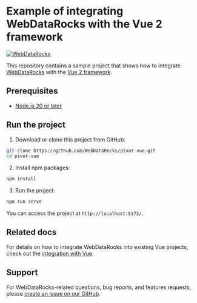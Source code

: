 # Example of integrating WebDataRocks with the Vue 2 framework
[![WebDataRocks](https://cdn.webdatarocks.com/readmes/vue.png)](https://www.webdatarocks.com/?r=gh_sample_vue)

This repository contains a sample project that shows how to integrate [WebDataRocks](https://www.webdatarocks.com/?r=gh_sample_vue) with the [Vue 2 framework](https://v2.vuejs.org/).

## Prerequisites

- [Node.js 20 or later](https://nodejs.org/en/)

## Run the project

1. Download or clone this project from GitHub:
```bash
git clone https://github.com/WebDataRocks/pivot-vue.git
cd pivot-vue
```
2. Install npm packages:
```bash
npm install
```
3. Run the project:
```bash
npm run serve
```
You can access the project at `http://localhost:5173/`.

## Related docs

For details on how to integrate WebDataRocks into existing Vue projects, check out the [integration with Vue](https://www.webdatarocks.com/doc/vue/how-to-start-online-reporting?r=gh_sample_vue).

## Support

For WebDataRocks-related questions, bug reports, and features requests, please [create an issue on our GitHub](https://github.com/WebDataRocks/web-pivot-table/issues?r=gh_sample_vue).
